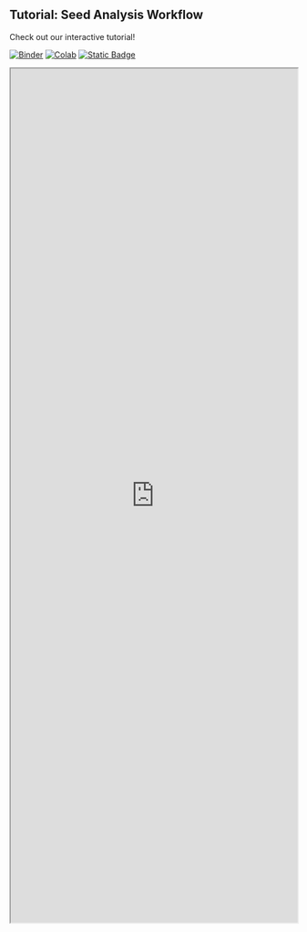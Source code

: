 ## Tutorial: Seed Analysis Workflow

Check out our interactive tutorial! 

[![Binder](https://mybinder.org/badge_logo.svg)](https://mybinder.org/v2/gh/danforthcenter/plantcv-tutorial-seeds/HEAD)
[![Colab](https://colab.research.google.com/assets/colab-badge.svg)](https://colab.research.google.com/github/danforthcenter/plantcv-tutorial-seeds/blob/main/index-Colab.ipynb)
[![Static Badge](https://img.shields.io/badge/Open%20on%20GitHub-black?logo=github)](https://github.com/danforthcenter/plantcv-tutorial-seeds.git)

<iframe src="https://nbviewer.jupyter.org/github/danforthcenter/plantcv-tutorial-seeds/blob/main/index.ipynb" width="100%" height="1500px"></iframe>
